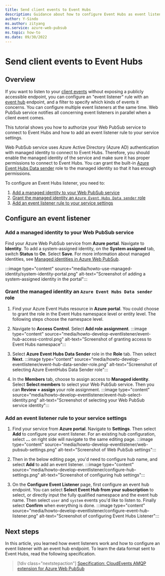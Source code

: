 ```yaml
---
title: Send client events to Event Hubs
description: Guidance about how to configure Event Hubs as event listener to send client events to Event Hubs.
author: Y-Sindo
ms.author: zityang
ms.service: azure-web-pubsub
ms.topic: how-to
ms.date: 09/30/2022
---
```


# Send client events to Event Hubs

## Overview

If you want to listen to your [client events](concept-service-internals.md#terms) without exposing a publicly accessible endpoint, you can configure an "event listener" rule with an [event hub](https://azure.microsoft.com/products/event-hubs/) endpoint, and a filter to specify which kinds of events it concerns. You can configure multiple event listeners at the same time. Web PubSub service notifies all concerning event listeners in parallel when a client event comes.

This tutorial shows you how to authorize your Web PubSub service to connect to Event Hubs and how to add an event listener rule to your service settings.

Web PubSub service uses Azure Active Directory (Azure AD) authentication with managed identity to connect to Event Hubs. Therefore, you should enable the managed identity of the service and make sure it has proper permissions to connect to Event Hubs. You can grant the built-in [Azure Event Hubs Data sender](../role-based-access-control/built-in-roles.md#azure-event-hubs-data-sender) role to the managed identity so that it has enough permissions.

To configure an Event Hubs listener, you need to:

1.  [Add a managed identity to your Web PubSub service](#add-a-managed-identity-to-your-web-pubsub-service)
2.  [Grant the managed identity an `Azure Event Hubs Data sender` role](#grant-the-managed-identity-an-azure-event-hubs-data-sender-role)
3.  [Add an event listener rule to your service settings](#add-an-event-listener-rule-to-your-service-settings)

## Configure an event listener

### Add a managed identity to your Web PubSub service

Find your Azure Web PubSub service from **Azure portal**. Navigate to **Identity**. To add a system-assigned identity, on the **System assigned** tab, switch **Status** to **On**. Select **Save**. For more information about managed identities, see [Managed identities in Azure Web PubSub](./howto-use-managed-identity.md).

:::image type="content" source="media/howto-use-managed-identity/system-identity-portal.png" alt-text="Screenshot of adding a system-assigned identity in the portal":::

### Grant the managed identity an `Azure Event Hubs Data sender` role

1. Find your Azure Event Hubs resource in **Azure portal**. You could choose to grant the role in the Event Hubs namespace level or entity level. The following steps choose the namespace level.

1. Navigate to **Access Control**. Select **Add role assignment**.
   :::image type="content" source="media/howto-develop-eventlistener/event-hub-access-control.png" alt-text="Screenshot of granting access to Event Hubs namespace":::

1. Select **Azure Event Hubs Data Sender** role in the **Role** tab. Then select **Next**.
   :::image type="content" source="media/howto-develop-eventlistener/event-hub-data-sender-role.png" alt-text="Screenshot of selecting Azure EventHubs Data Sender role":::

1. In the **Members** tab, choose to assign access to **Managed identity**. Select **Select members** to select your Web PubSub service. Then you can **Review + assign** your role assignment.
   :::image type="content" source="media/howto-develop-eventlistener/event-hub-select-identity.png" alt-text="Screenshot of selecting your Web PubSub service identity":::

### Add an event listener rule to your service settings

1. Find your  service from **Azure portal**. Navigate to **Settings**. Then select **Add** to configure your event listener. For an existing hub configuration, select **...** on right side will navigate to the same editing page.
   :::image type="content" source="media/howto-develop-eventlistener/web-pubsub-settings.png" alt-text="Screenshot of Web PubSub settings":::

1. Then in the below editing page, you'd need to configure hub name, and select **Add** to add an event listener.
   :::image type="content" source="media/howto-develop-eventlistener/configure-hub-settings.png" alt-text="Screenshot of configuring hub settings":::

1. On the **Configure Event Listener** page, first configure an event hub endpoint. You can select **Select Event Hub from your subscription** to select, or directly input the fully qualified namespace and the event hub name. Then select `user` and `system` events you'd like to listen to. Finally select **Confirm** when everything is done.
   :::image type="content" source="media/howto-develop-eventlistener/configure-event-hub-listener.png" alt-text="Screenshot of configuring Event Hubs Listener":::


## Next steps

In this article, you learned how event listeners work and how to configure an event listener with an event hub endpoint. To learn the data format sent to Event Hubs, read the following specification.

> [!div class="nextstepaction"]
> [Specification: CloudEvents AMQP extension for Azure Web PubSub](./reference-cloud-events-amqp.md)
<!--TODO: Add demo-->